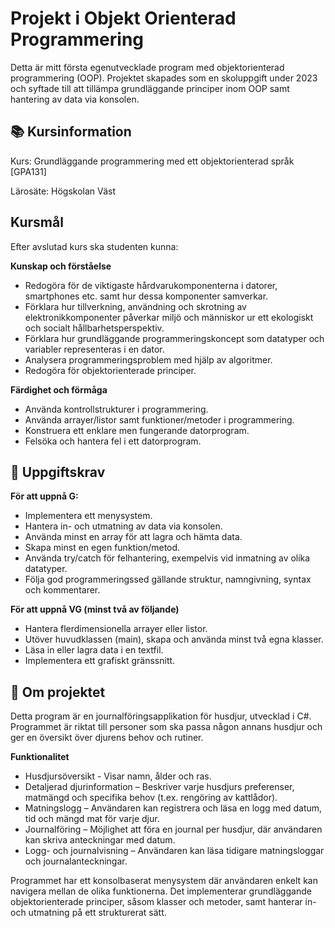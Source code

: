 # Projekt i Objekt Orienterad Programmering
Detta är mitt första egenutvecklade program med objektorienterad programmering (OOP). Projektet skapades som en skoluppgift under 2023 och syftade till att tillämpa grundläggande principer inom OOP samt hantering av data via konsolen.

## 📚 Kursinformation
Kurs: Grundläggande programmering med ett objektorienterad språk [GPA131]

Lärosäte: Högskolan Väst

## Kursmål
Efter avslutad kurs ska studenten kunna:

**Kunskap och förståelse**

* Redogöra för de viktigaste hårdvarukomponenterna i datorer, smartphones etc. samt hur dessa komponenter samverkar.
* Förklara hur tillverkning, användning och skrotning av elektronikkomponenter påverkar miljö och människor ur ett ekologiskt och socialt hållbarhetsperspektiv.
* Förklara hur grundläggande programmeringskoncept som datatyper och variabler representeras i en dator.
* Analysera programmeringsproblem med hjälp av algoritmer.
* Redogöra för objektorienterade principer.
  
**Färdighet och förmåga**

* Använda kontrollstrukturer i programmering.
* Använda arrayer/listor samt funktioner/metoder i programmering.
* Konstruera ett enklare men fungerande datorprogram.
* Felsöka och hantera fel i ett datorprogram.

## 🎯 Uppgiftskrav
**För att uppnå G:**
- Implementera ett menysystem.
- Hantera in- och utmatning av data via konsolen.
- Använda minst en array för att lagra och hämta data.
- Skapa minst en egen funktion/metod.
- Använda try/catch för felhantering, exempelvis vid inmatning av olika datatyper.
- Följa god programmeringssed gällande struktur, namngivning, syntax och kommentarer.
  
**För att uppnå VG (minst två av följande)**

- Hantera flerdimensionella arrayer eller listor.
- Utöver huvudklassen (main), skapa och använda minst två egna klasser.
- Läsa in eller lagra data i en textfil.
- Implementera ett grafiskt gränssnitt.

## 🚀 Om projektet
Detta program är en journalföringsapplikation för husdjur, utvecklad i C#. Programmet är riktat till personer som ska passa någon annans husdjur och ger en översikt över djurens behov och rutiner.

**Funktionalitet** 

* Husdjursöversikt - Visar namn, ålder och ras. 
* Detaljerad djurinformation – Beskriver varje husdjurs preferenser, matmängd och specifika behov (t.ex. rengöring av kattlådor).
* Matningslogg – Användaren kan registrera och läsa en logg med datum, tid och mängd mat för varje djur.
* Journalföring – Möjlighet att föra en journal per husdjur, där användaren kan skriva anteckningar med datum.
* Logg- och journalvisning – Användaren kan läsa tidigare matningsloggar och journalanteckningar.

Programmet har ett konsolbaserat menysystem där användaren enkelt kan navigera mellan de olika funktionerna. Det implementerar grundläggande objektorienterade principer, såsom klasser och metoder, samt hanterar in- och utmatning på ett strukturerat sätt.

